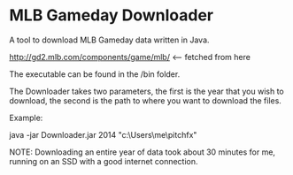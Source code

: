 # MLB Gameday Downloader
A tool to download MLB Gameday data written in Java.

http://gd2.mlb.com/components/game/mlb/ <-- fetched from here

The executable can be found in the /bin folder. 

The Downloader takes two parameters, the first is the year that you wish to download, the second is the path to where you want to download the files.

Example:

java -jar Downloader.jar 2014 "c:\Users\me\pitchfx"

NOTE: Downloading an entire year of data took about 30 minutes for me, running on an SSD with a good internet connection.
